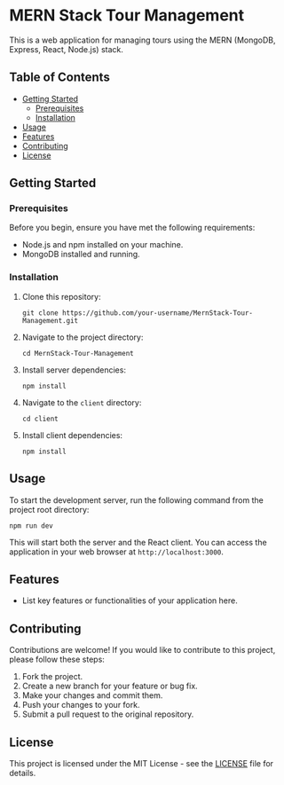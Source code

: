 # MERN Stack Tour Management

This is a web application for managing tours using the MERN (MongoDB, Express, React, Node.js) stack.

## Table of Contents

- [Getting Started](#getting-started)
  - [Prerequisites](#prerequisites)
  - [Installation](#installation)
- [Usage](#usage)
- [Features](#features)
- [Contributing](#contributing)
- [License](#license)

## Getting Started

### Prerequisites

Before you begin, ensure you have met the following requirements:

- Node.js and npm installed on your machine.
- MongoDB installed and running.

### Installation

1. Clone this repository:

   ```shell
   git clone https://github.com/your-username/MernStack-Tour-Management.git
   ```

2. Navigate to the project directory:

   ```shell
   cd MernStack-Tour-Management
   ```

3. Install server dependencies:

   ```shell
   npm install
   ```

4. Navigate to the `client` directory:

   ```shell
   cd client
   ```

5. Install client dependencies:

   ```shell
   npm install
   ```

## Usage

To start the development server, run the following command from the project root directory:

```shell
npm run dev
```

This will start both the server and the React client. You can access the application in your web browser at `http://localhost:3000`.

## Features

- List key features or functionalities of your application here.

## Contributing

Contributions are welcome! If you would like to contribute to this project, please follow these steps:

1. Fork the project.
2. Create a new branch for your feature or bug fix.
3. Make your changes and commit them.
4. Push your changes to your fork.
5. Submit a pull request to the original repository.

## License

This project is licensed under the MIT License - see the [LICENSE](LICENSE) file for details.
```
